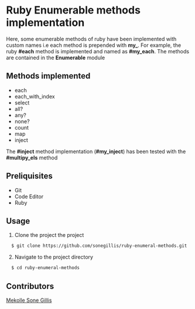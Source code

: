 # Ruby Enumerable methods implementation
Here, some enumerable methods of ruby have been implemented with custom names i.e each method is prepended with **my_**. For example, the ruby **#each** method is implemented and named as **#my_each**. The methods are contained in the **Enumerable** module

## Methods implemented 
* each
* each_with_index
* select
* all?
* any?
* none?
* count
* map
* inject

The **#inject** method implementation (**#my_inject**) has been tested with the **#multipy_els** method

## Preliquisites
 * Git
 * Code Editor
 * Ruby
 
## Usage
1. Clone the project the project
```bash
  $ git clone https://github.com/sonegillis/ruby-enumeral-methods.git
```
2. Navigate to the project directory
```bash
  $ cd ruby-enumeral-methods
```
## Contributors
[Mekolle Sone Gillis](https://github.com/sonegillis)
